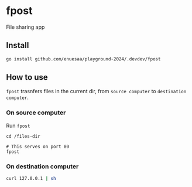 # fpost
File sharing app

## Install
```bash
go install github.com/enuesaa/playground-2024/.devdev/fpost
```

## How to use
`fpost` trasnfers files in the current dir, from `source computer` to `destination computer`.

### On source computer
Run `fpost`

```console
cd /files-dir

# This serves on port 80
fpost
```

### On destination computer
```bash
curl 127.0.0.1 | sh
```
